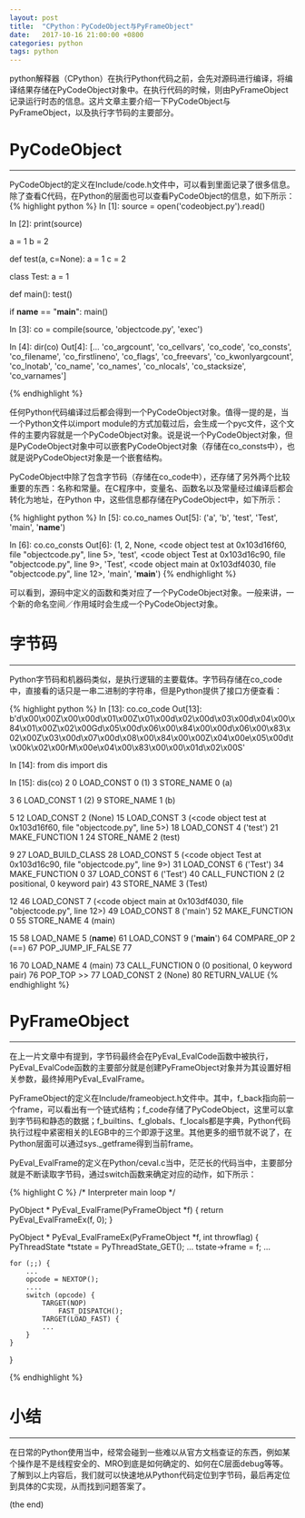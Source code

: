```yaml
---
layout: post
title:  "CPython：PyCodeObject与PyFrameObject"
date:   2017-10-16 21:00:00 +0800
categories: python
tags: python
---
```


python解释器（CPython）在执行Python代码之前，会先对源码进行编译，将编译结果存储在PyCodeObject对象中。在执行代码的时候，则由PyFrameObject记录运行时态的信息。这片文章主要介绍一下PyCodeObject与PyFrameObject，以及执行字节码的主要部分。

# PyCodeObject

---

PyCodeObject的定义在Include/code.h文件中，可以看到里面记录了很多信息。除了查看C代码，在Python的层面也可以查看PyCodeObject的信息，如下所示：
{% highlight python %}
In [1]: source = open('codeobject.py').read()

In [2]: print(source)

a = 1
b = 2

def test(a, c=None):
    a = 1
    c = 2

class Test:
    a = 1

def main():
    test()

if __name__ == "__main__":
    main()


In [3]: co = compile(source, 'objectcode.py', 'exec')

In [4]: dir(co)
Out[4]:
[...
 'co_argcount',
 'co_cellvars',
 'co_code',
 'co_consts',
 'co_filename',
 'co_firstlineno',
 'co_flags',
 'co_freevars',
 'co_kwonlyargcount',
 'co_lnotab',
 'co_name',
 'co_names',
 'co_nlocals',
 'co_stacksize',
 'co_varnames']

{% endhighlight %}

任何Python代码编译过后都会得到一个PyCodeObject对象。值得一提的是，当一个Python文件以import module的方式加载过后，会生成一个pyc文件，这个文件的主要内容就是一个PyCodeObject对象。说是说一个PyCodeObject对象，但是PyCodeObject对象中可以嵌套PyCodeObject对象（存储在co_consts中），也就是说PyCodeObject对象是一个嵌套结构。

PyCodeObject中除了包含字节码（存储在co_code中），还存储了另外两个比较重要的东西：名称和常量。在C程序中，变量名、函数名以及常量经过编译后都会转化为地址，在Python 中，这些信息都存储在PyCodeObject中，如下所示：

{% highlight python %}
In [5]: co.co_names
Out[5]: ('a', 'b', 'test', 'Test', 'main', '__name__')

In [6]: co.co_consts
Out[6]:
(1,
 2,
 None,
 <code object test at 0x103d16f60, file "objectcode.py", line 5>,
 'test',
 <code object Test at 0x103d16c90, file "objectcode.py", line 9>,
 'Test',
 <code object main at 0x103df4030, file "objectcode.py", line 12>,
 'main',
 '__main__')
{% endhighlight %}

可以看到，源码中定义的函数和类对应了一个PyCodeObject对象。一般来讲，一个新的命名空间／作用域时会生成一个PyCodeObject对象。

# 字节码

---

Python字节码和机器码类似，是执行逻辑的主要载体。字节码存储在co_code中，直接看的话只是一串二进制的字符串，但是Python提供了接口方便查看：

{% highlight python %}
In [13]: co.co_code
Out[13]: b'd\x00\x00Z\x00\x00d\x01\x00Z\x01\x00d\x02\x00d\x03\x00d\x04\x00\x84\x01\x00Z\x02\x00Gd\x05\x00d\x06\x00\x84\x00\x00d\x06\x00\x83\x02\x00Z\x03\x00d\x07\x00d\x08\x00\x84\x00\x00Z\x04\x00e\x05\x00d\t\x00k\x02\x00rM\x00e\x04\x00\x83\x00\x00\x01d\x02\x00S'

In [14]: from dis import dis

In [15]: dis(co)
  2           0 LOAD_CONST               0 (1)
              3 STORE_NAME               0 (a)

  3           6 LOAD_CONST               1 (2)
              9 STORE_NAME               1 (b)

  5          12 LOAD_CONST               2 (None)
             15 LOAD_CONST               3 (<code object test at 0x103d16f60, file "objectcode.py", line 5>)
             18 LOAD_CONST               4 ('test')
             21 MAKE_FUNCTION            1
             24 STORE_NAME               2 (test)

  9          27 LOAD_BUILD_CLASS
             28 LOAD_CONST               5 (<code object Test at 0x103d16c90, file "objectcode.py", line 9>)
             31 LOAD_CONST               6 ('Test')
             34 MAKE_FUNCTION            0
             37 LOAD_CONST               6 ('Test')
             40 CALL_FUNCTION            2 (2 positional, 0 keyword pair)
             43 STORE_NAME               3 (Test)

 12          46 LOAD_CONST               7 (<code object main at 0x103df4030, file "objectcode.py", line 12>)
             49 LOAD_CONST               8 ('main')
             52 MAKE_FUNCTION            0
             55 STORE_NAME               4 (main)

 15          58 LOAD_NAME                5 (__name__)
             61 LOAD_CONST               9 ('__main__')
             64 COMPARE_OP               2 (==)
             67 POP_JUMP_IF_FALSE       77

 16          70 LOAD_NAME                4 (main)
             73 CALL_FUNCTION            0 (0 positional, 0 keyword pair)
             76 POP_TOP
        >>   77 LOAD_CONST               2 (None)
             80 RETURN_VALUE
{% endhighlight %}

# PyFrameObject

---

在上一片文章中有提到，字节码最终会在PyEval_EvalCode函数中被执行，PyEval_EvalCode函数的主要部分就是创建PyFrameObject对象并为其设置好相关参数，最终掉用PyEval_EvalFrame。

PyFrameObject的定义在Include/frameobject.h文件中。其中，f_back指向前一个frame，可以看出有一个链式结构；f_code存储了PyCodeObject，这里可以拿到字节码和静态的数据；f_builtins、f_globals、f_locals都是字典，Python代码执行过程中紧密相关的LEGB中的三个即源于这里。其他更多的细节就不说了，在Python层面可以通过sys._getframe得到当前frame。

PyEval_EvalFrame的定义在Python/ceval.c当中，茫茫长的代码当中，主要部分就是不断读取字节码，通过switch函数来确定对应的动作，如下所示：

{% highlight C %}
/* Interpreter main loop */

PyObject *
PyEval_EvalFrame(PyFrameObject *f) {
    return PyEval_EvalFrameEx(f, 0);
}

PyObject *
PyEval_EvalFrameEx(PyFrameObject *f, int throwflag)
{
    PyThreadState *tstate = PyThreadState_GET();
    ...
    tstate->frame = f;
    ...

    for (;;) {
        ...
        opcode = NEXTOP();
        ....
        switch (opcode) {
            TARGET(NOP)
            	FAST_DISPATCH();
            TARGET(LOAD_FAST) {
            ...
        }
    }

}


{% endhighlight %}

# 小结

---

在日常的Python使用当中，经常会碰到一些难以从官方文档查证的东西，例如某个操作是不是线程安全的、MRO到底是如何确定的、如何在C层面debug等等。了解到以上内容后，我们就可以快速地从Python代码定位到字节码，最后再定位到具体的C实现，从而找到问题答案了。

(the end)
